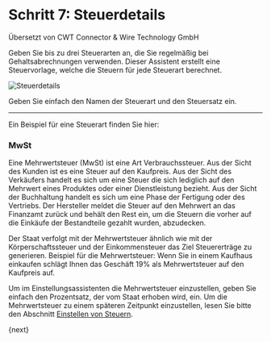 # Schritt 7: Steuerdetails

<span class="text-muted contributed-by">Übersetzt von CWT Connector & Wire Technology GmbH</span> 

Geben Sie bis zu drei Steuerarten an, die Sie regelmäßig bei Gehaltsabrechnungen verwenden. Dieser Assistent erstellt eine Steuervorlage, welche die Steuern für jede Steuerart berechnet.

<img alt="Steuerdetails" class="screenshot"
src="{{docs_base_url}}/assets/img/setup-wizard/step-7.png">

Geben Sie einfach den Namen der Steuerart und den Steuersatz ein.

---

Ein Beispiel für eine Steuerart finden Sie hier:

### MwSt

Eine Mehrwertsteuer (MwSt) ist eine Art Verbrauchssteuer. Aus der Sicht des Kunden ist es eine Steuer auf den Kaufpreis. Aus der Sicht des Verkäufers handelt es sich um eine Steuer die sich lediglich auf den Mehrwert eines Produktes oder einer Dienstleistung bezieht. Aus der Sicht der Buchhaltung handelt es sich um eine Phase der Fertigung oder des Vertriebs. Der Hersteller meldet die Steuer auf den Mehrwert an das Finanzamt zurück und behält den Rest ein, um die Steuern die vorher auf die Einkäufe der Bestandteile gezahlt wurden, abzudecken.

Der Staat verfolgt mit der Mehrwertsteuer ähnlich wie mit der Körperschaftssteuer und der Einkommensteuer das Ziel Steuererträge zu generieren. Beispiel für die Mehrwertsteuer: Wenn Sie in einem Kaufhaus einkaufen schlägt Ihnen das Geschäft 19% als Mehrwertsteuer auf den Kaufpreis auf.

Um im Einstellungsassistenten die Mehrwertsteuer einzustellen, geben Sie einfach den Prozentsatz, der vom Staat erhoben wird, ein. Um die Mehrwertsteuer zu einem späteren Zeitpunkt einzustellen, lesen Sie bitte den Abschnitt [Einstellen von Steuern]({{docs_base_url}}/user/manual/en/setting-up/setting-up-taxes.html).

{next}
